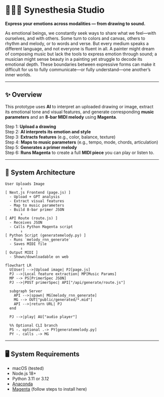 # 🎨🧠🎵 Synesthesia Studio
**Express your emotions across modalities — from drawing to sound.** 

As emotional beings, we constantly seek ways to share what we feel—with ourselves, and with others. Some turn to colors and canvas, others to rhythm and melody, or to words and verse. But every medium speaks a different language, and not everyone is fluent in all. A painter might dream of composing music but lack the tools to express emotion through sound; a musician might sense beauty in a painting yet struggle to decode its emotional depth. These boundaries between expressive forms can make it difficult for us to fully communicate—or fully understand—one another’s inner worlds.

---

## ✨ Overview
This prototype uses **AI** to interpret an uploaded drawing or image, extract its emotional tone and visual features, and generate corresponding **music parameters** and an **8-bar MIDI melody** using **Magenta**.
 
Step 1: **Upload a drawing**  
Step 2: **AI interprets its emotion and style**  
Step 3: **Extracts features** (e.g., color, balance, texture)  
Step 4: **Maps to music parameters** (e.g., tempo, mode, chords, articulation)  
Step 5: **Generates a primer melody**  
Step 6: **Runs Magenta** to create a full **MIDI piece** you can play or listen to.

---

## 🧠 System Architecture

```plaintext
User Uploads Image
       ↓
[ Next.js Frontend (page.js) ]
  - Upload + GPT analysis
  - Extract visual features
  - Map to music parameters
  - Build 8-bar primer JSON
       ↓
[ API Route (route.js) ]
  - Receives JSON
  - Calls Python Magenta script
       ↓
[ Python Script (generatemelody.py) ]
  - Runs `melody_rnn_generate`
  - Saves MIDI file
       ↓
[ Output MIDI ]
  - Shown/downloadable on web
```

```mermaid
flowchart LR
  U[User] -->|Upload image| PJ[page.js]
  PJ -->|Local feature extraction| MP[Music Params]
  MP --> PS[PrimerSpec JSON]
  PJ -->|POST primerSpec| API["/api/generate/route.js"]

  subgraph Server
    API -->|spawn| MG[melody_rnn_generate]
    MG --> OUT["public/generated/*.mid"]
    API -->|return URL| PJ
  end

  PJ -->|play| AU["audio player"]

  %% Optional CLI branch
  PS -. optional .-> PY[generatemelody.py]
  PY -. calls .-> MG
```
---

## 🖥️ System Requirements
- macOS (tested)
- Node.js 18+
- Python 3.11 or 3.12
- [Anaconda](https://www.anaconda.com/download)
- [Magenta](https://github.com/magenta/magenta) (follow steps to install here) 
